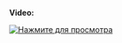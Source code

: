 **Video:**

[![Нажмите для просмотра](https://img.youtube.com/vi/14yHaO9pxV4/0.jpg)](https://www.youtube.com/watch?v=14yHaO9pxV4)
